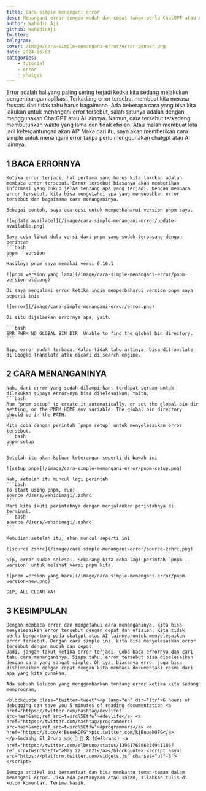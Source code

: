 ```yaml
---
title: Cara simple menangani error
desc: Menangani error dengan mudah dan cepat tanpa perlu ChatGPT atau AI lainnya.
author: Wahidin Aji
github: WahidinAji
twitter:
telegram:
cover: /image/cara-simple-menangani-error/error-banner.png
date: 2024-06-03
categories:
    - tutorial
    - error
    - chatgpt
---
```


Error adalah hal yang paling sering terjadi ketika kita sedang melakukan pengembangan aplikasi. Terkadang error tersebut membuat kita merasa frustasi dan tidak tahu harus bagaimana. Ada beberapa cara yang bisa kita lakukan untuk menangani error tersebut, salah satunya adalah dengan menggunakan ChatGPT atau AI lainnya. Namun, cara tersebut terkadang membutuhkan waktu yang lama dan tidak efisien.
Atau malah membuat kita jadi ketergantungan akan AI? Maka dari itu, saya akan memberikan cara simple untuk menangani error tanpa perlu menggunakan chatgpt atau AI lainnya.

## 1 **BACA ERRORNYA**

    Ketika error terjadi, hal pertama yang harus kita lakukan adalah membaca error tersebut. Error tersebut biasanya akan memberikan informasi yang cukup jelas tentang apa yang terjadi. Dengan membaca error tersebut, kita bisa mengetahui apa yang menyebabkan error tersebut dan bagaimana cara menanganinya.

    Sebagai contoh, saya ada opsi untuk memperbaharui version pnpm saya.

    ![update availabel](/image/cara-simple-menangani-error/update-available.png)

    Saya coba lihat dulu versi dari pnpm yang sudah terpasang dengan perintah
    ```bash
    pnpm --version
    ```
    Hasilnya pnpm saya memakai versi 6.16.1

    ![pnpm version yang lama](/image/cara-simple-menangani-error/pnpm-version-old.png)

    Di saya mengalami error ketika ingin memperbaharui version pnpm saya seperti ini:

    ![error](/image/cara-simple-menangani-error/error.png)

    Di situ dijelaskan errornya apa, yaitu

    ```bash
    ERR_PNPM_NO_GLOBAL_BIN_DIR  Unable to find the global bin directory.
    ```

    Sip, error sudah terbaca. Kalau tidak tahu artinya, bisa ditranslate di Google Translate atau dicari di search engine.

## 2 **CARA MENANGANINYA**

    Nah, dari error yang sudah dilampirkan, terdapat seruan untuk dilakukan supaya error-nya bisa diselesaikan. Yaitu,
    ```bash
    Run "pnpm setup" to create it automatically, or set the global-bin-dir setting, or the PNPM_HOME env variable. The global bin directory should be in the PATH.
    ```
    Kita coba dengan perintah `pnpm setup` untuk menyelesaikan error tersebut.
    ```bash
    pnpm setup
    ```

    Setelah itu akan keluar keterangan seperti di bawah ini

    ![setup pnpm](/image/cara-simple-menangani-error/pnpm-setup.png)

    Nah, setelah itu muncul lagi perintah
    ```bash
    To start using pnpm, run:
    source /Users/wahidinaji/.zshrc
    ```
    Mari kita ikuti perintahnya dengan menjalankan perintahnya di terminal.
    ```bash
    source /Users/wahidinaji/.zshrc
    ```

    Kemudian setelah itu, akan muncul seperti ini

    ![source zshrc](/image/cara-simple-menangani-error/source-zshrc.png)

    Sip, error sudah selesai. Sekarang kita coba lagi perintah `pnpm --version` untuk melihat versi pnpm kita.

    ![pnpm version yang baru](/image/cara-simple-menangani-error/pnpm-version-new.png)

    SIP, ALL CLEAR YA!

## 3 **KESIMPULAN**

    Dengan membaca error dan mengetahui cara menanganinya, kita bisa menyelesaikan error tersebut dengan cepat dan efisien. Kita tidak perlu bergantung pada chatgpt atau AI lainnya untuk menyelesaikan error tersebut. Dengan cara simple ini, kita bisa menyelesaikan error tersebut dengan mudah dan cepat.
    Jadi, jangan takut ketika error terjadi. Coba baca errornya dan cari tahu cara menanganinya. Siapa tahu, error tersebut bisa diselesaikan dengan cara yang sangat simple. Oh iya, biasanya error juga bisa diselesaikan dengan cepat dengan kita membaca dokumentasi resmi dari apa yang kita gunakan.

    Ada sebuah lelucon yang menggambarkan tentang error ketika kita sedang memprogram,

    <blockquote class="twitter-tweet"><p lang="en" dir="ltr">6 hours of debugging can save you 5 minutes of reading documentation <a href="https://twitter.com/hashtag/devlife?src=hash&amp;ref_src=twsrc%5Etfw">#devlife</a> <a href="https://twitter.com/hashtag/programmers?src=hash&amp;ref_src=twsrc%5Etfw">#programmers</a> <a href="https://t.co/kjBeuekOFG">pic.twitter.com/kjBeuekOFG</a></p>&mdash; El Bruno 🇨🇦 💙 💜 🎗️ (@elbruno) <a href="https://twitter.com/elbruno/status/1396176506334941186?ref_src=twsrc%5Etfw">May 22, 2021</a></blockquote> <script async src="https://platform.twitter.com/widgets.js" charset="utf-8"></script>

    Semoga artikel ini bermanfaat dan bisa membantu teman-teman dalam menangani error. Jika ada pertanyaan atau saran, silahkan tulis di kolom komentar. Terima kasih.
